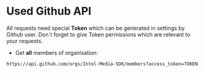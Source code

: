 # Used Github API

All requests need special **Token** which can be generated in settings by Github user. Don\`t forget to give Token permissions which are relevant to your requests.

- Get **all** members of organisation:
```
https://api.github.com/orgs/Intel-Media-SDK/members?access_token=TOKEN
```
